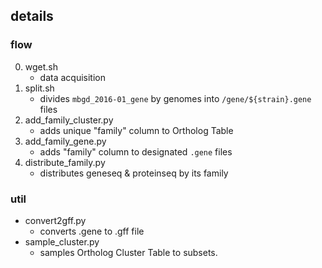 ## details

### flow

0. wget.sh
    * data acquisition
0. split.sh
    * divides `mbgd_2016-01_gene` by genomes into `/gene/${strain}.gene` files
0. add_family_cluster.py
    * adds unique "family" column to Ortholog Table
0. add_family_gene.py
    * adds "family" column to designated `.gene` files
0. distribute_family.py
    * distributes geneseq & proteinseq by its family


### util
* convert2gff.py
    * converts .gene to .gff file
* sample_cluster.py
    * samples Ortholog Cluster Table to subsets.
